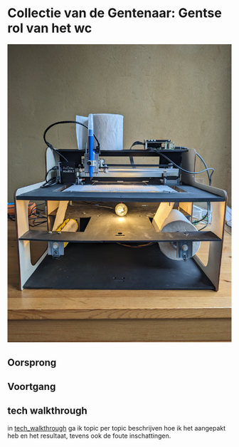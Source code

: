 # Collectie van de Gentenaar: Gentse rol van het wc
![prototype](./images/prototype.jpg)

## Oorsprong

## Voortgang

## tech walkthrough

in [tech_walkthrough](./tech_walkthrough) ga ik topic per topic beschrijven hoe ik het aangepakt heb en het resultaat, tevens ook de foute inschattingen.




